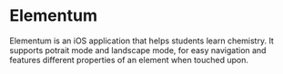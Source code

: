 # Elementum

Elementum is an iOS application that helps students learn chemistry. It supports potrait mode and landscape mode, for easy navigation and features different properties of an element when touched upon. <br>
